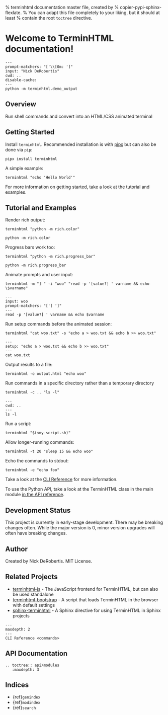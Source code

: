 % terminhtml documentation master file, created by
%   copier-pypi-sphinx-flexlate.
%   You can adapt this file completely to your liking, but it should at least
%   contain the root `toctree` directive.

# Welcome to TerminHTML documentation!

```{terminhtml}
---
prompt-matchers: "['\\[0m: ']"
input: "Nick DeRobertis"
cwd: ..
disable-cache:
---
python -m terminhtml.demo_output
```

## Overview

Run shell commands and convert into an HTML/CSS animated terminal

## Getting Started

Install `terminhtml`. Recommended installation is with 
[pipx](https://github.com/pypa/pipx) but can also be done via `pip`:

```
pipx install terminhtml
```

A simple example:

```shell
terminhtml "echo 'Hello World'"
```

For more information on getting started, take a look at the tutorial and examples.

## Tutorial and Examples

Render rich output:

```shell
terminhtml "python -m rich.color"
```

```{terminhtml}
python -m rich.color
```

Progress bars work too:

```shell
terminhtml "python -m rich.progress_bar"
```

```{terminhtml}
python -m rich.progress_bar
```

Animate prompts and user input:

```shell
terminhtml -m "] " -i "woo" "read -p '[value?] ' varname && echo \$varname"
```

```{terminhtml}
---
input: woo
prompt-matchers: "['] ']"
---
read -p '[value?] ' varname && echo $varname
```

Run setup commands before the animated session:

```shell
terminhtml "cat woo.txt" -s "echo a > woo.txt && echo b >> woo.txt"
```

```{terminhtml}
---
setup: "echo a > woo.txt && echo b >> woo.txt"
---
cat woo.txt
```

Output results to a file: 

```shell
terminhtml -o output.html "echo woo"
```

Run commands in a specific directory rather than a temporary directory

```shell
terminhtml -c .. "ls -l"
```

```{terminhtml}
---
cwd: ..
---
ls -l
```

Run a script:

```shell
terminhtml "$(<my-script.sh)"
```

Allow longer-running commands:

```shell
terminhtml -t 20 "sleep 15 && echo woo"
```

Echo the commands to stdout:

```shell
terminhtml -e "echo foo"
```

Take a look at the [CLI Reference](commands.md) for more information.

To use the Python API, take a look at the TerminHTML class in the main module 
[in the API reference](api/terminhtml.rst).

## Development Status

This project is currently in early-stage development. There may be
breaking changes often. While the major version is 0, minor version
upgrades will often have breaking changes.

## Author

Created by Nick DeRobertis. MIT License.

## Related Projects

- [terminhtml-js](https://github.com/nickderobertis/terminhtml-js) - The JavaScript frontend for TerminHTML, but can also be used standalone
- [terminhtml-bootstrap](https://github.com/nickderobertis/terminhtml-bootstrap) - A script that loads TerminHTML in the browser with default settings
- [sphinx-terminhtml](https://nickderobertis.github.io/sphinx-terminhtml/) - A Sphinx directive for using TerminHTML in Sphinx projects


```{toctree}
---
maxdepth: 2
---
CLI Reference <commands>
```


## API Documentation

```{eval-rst}
.. toctree:: api/modules
   :maxdepth: 3
```

## Indices

- {ref}`genindex`
- {ref}`modindex`
- {ref}`search`

